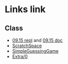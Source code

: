 # Links link
## Class
* [09.15 repl](https://replit.com/team/CS9-Block1-2122/0915) and [09.15 doc](https://docs.google.com/document/d/1WAr6Yle4xU0D-bpK6VjDQz9so8D-KkXe-0OGhKrVSFg/edit?usp=sharing)
* [ScratchSpace](https://replit.com/team/CS9-Block1-2122/ScratchSpace)
* [SimpleGuessingGame](https://replit.com/team/CS9-Block1-2122/SimpleGuessingGame)
* [Extra/0](https://replit.com/team/CS9-Block1-2122/0)

